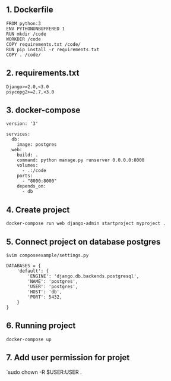 ## 1. Dockerfile

```
FROM python:3
ENV PYTHONUNBUFFERED 1
RUN mkdir /code
WORKDIR /code
COPY requirements.txt /code/
RUN pip install -r requirements.txt
COPY . /code/
```

## 2. requirements.txt

```
Django>=2.0,<3.0
psycopg2>=2.7,<3.0

```

## 3. docker-compose

```
version: '3'

services:
  db:
    image: postgres
  web:
    build: .
    command: python manage.py runserver 0.0.0.0:8000
    volumes:
      - .:/code
    ports:
      - "8000:8000"
    depends_on:
      - db
```


## 4. Create project

`docker-compose run web django-admin startproject myproject .`

## 5. Connect project on database postgres

`$vim composeexample/settings.py`

```
DATABASES = {
    'default': {
        'ENGINE': 'django.db.backends.postgresql',
        'NAME': 'postgres',
        'USER': 'postgres',
        'HOST': 'db',
        'PORT': 5432,
    }
}
```

## 6. Running project

`docker-compose up`


## 7. Add user permission for projet

`sudo chown -R $USER:USER .
